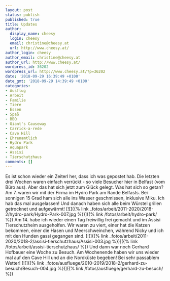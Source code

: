 ```yaml
---
layout: post
status: publish
published: true
title: Updates
author:
  display_name: cheesy
  login: cheesy
  email: christine@cheesy.at
  url: http://www.cheesy.at/
author_login: cheesy
author_email: christine@cheesy.at
author_url: http://www.cheesy.at/
wordpress_id: 36202
wordpress_url: http://www.cheesy.at/?p=36202
date: '2018-09-29 16:39:49 +0100'
date_gmt: '2018-09-29 14:39:49 +0100'
categories:
- Ausflug
- Arbeit
- Familie
- Tiere
- Essen
- Spaß
- BBQ
- Giant's Causeway
- Carrick-a-rede
- Cave Hill
- Ehrenamtlich
- Hydro Park
- Aquapark
- Assisi
- Tierschutzhaus
comments: []
---
```

Es ist schon wieder ein Zeiterl her, dass ich was gepostet hab. Die letzten drei Wochen waren einfach verrückt - so viele Besucher hier in Belfast (vom Büro aus). Aber das hat sich jetzt zum Glück gelegt.
Was hat sich so getan?
Am 7. waren wir mit der Firma im Hydro Park am Rande Belfasts. Bei sonnigen 15 Grad ham sich alle ins Wasser geschmissen, inklusive Miku. Ich hab das mal ausgelassen! Und danach haben sich alle beim Würstel grillen getrocknet und aufgewärmt!
[![]({% link _fotos/arbeit/2011-2020/2018-2/hydro-park/Hydro-Park-007.jpg %})]({% link /fotos/arbeit/hydro-park/ %})
Am 14. habe ich wieder einen Tag freiwillig frei gemacht und im Assisi Tierschutzheim ausgeholfen. Wir waren zu viert, einer hat die Katzen bekommen, einer die Hasen und Meerschweinchen, während Nicky und ich mit den Hunden gassi gegangen sind.
[![]({% link _fotos/arbeit/2011-2020/2018-2/assisi-tierschutzhaus/Assisi-003.jpg %})]({% link /fotos/arbeit/assisi-tierschutzhaus/ %})
Und dann war noch Gerhard Hofbauer eine Woche zu Besuch. Am Wochenende haben wir uns wieder mal auf den Cave Hill und an die Nordküste begeben! Bei sehr passablem Wetter!
[![]({% link _fotos/ausfluege/2010-2019/2018-2/gerhard-zu-besuch/Besuch-004.jpg %})]({% link /fotos/ausfluege/gerhard-zu-besuch/ %})
